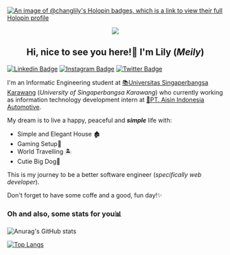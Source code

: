 [![An image of @changlily's Holopin badges, which is a link to view their full Holopin profile](https://holopin.me/changlily)](https://holopin.io/@changlily)

<p align="center">
<a href="https://github.com/DenverCoder1/readme-typing-svg"><img src="https://readme-typing-svg.demolab.com/?lines=Adrian%20S%20Wijaya;Web%20developer;&font=Fira%20Code&center=true&width=440&height=45&color=4078c0&vCenter=true&size=22&pause=1000"></a>
</p>

<h2 align="center">
Hi, nice to see you here!👋 I'm Lily (<i>Meily</i>)
</h2>

<p>

[![Linkedin Badge](https://img.shields.io/badge/-LinkedIn-0e76a8?style=flat-square&logo=Linkedin&logoColor=white)](https://www.linkedin.com/in/changlily10/)
[![Instagram Badge](https://img.shields.io/badge/-Instagram-e4405f?style=flat-square&logo=Instagram&logoColor=white)](https://www.instagram.com/changlily10/)
[![Twitter Badge](https://img.shields.io/badge/-Twitter-00acee?style=flat-square&logo=Twitter&logoColor=white)](https://twitter.com/meichanlyy)

I'm an Informatic Engineering student at <a href="https://www.unsika.ac.id/">📚Universitas Singaperbangsa Karawang</a> (<i>University of Singaperbangsa Karawang</i>) who currently working as information technology development intern at <a href="https://aiia.co.id/">💼PT. Aisin Indonesia Automotive</a>.
  
My dream is to live a happy, peaceful and <b><i>simple</i></b> life with:
  
<ul>
<li>Simple and Elegant House 🏚</li>
<li>Gaming Setup🌠</li>
<li>World Travelling 🏝</li>
<li>Cutie Big Dog🐶</li>
</ul>
This is my journey to be a better software engineer (<i>specifically web developer</i>).

Don't forget to have some coffe and a good, fun day!✨
</p>

<h3>Oh and also, some stats for you📊</h3>

![Anurag's GitHub stats](https://github-readme-stats.vercel.app/api?username=changlilya&show_icons=true&theme=github_dark&count_private=true)

[![Top Langs](https://github-readme-stats.vercel.app/api/top-langs/?username=changlily&layout=compact&theme=github_dark&count_private=true)](https://github.com/anuraghazra/github-readme-stats)
